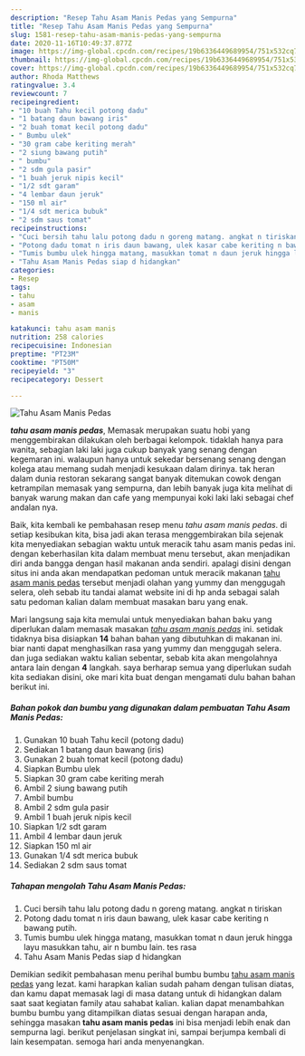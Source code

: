 ```yaml
---
description: "Resep Tahu Asam Manis Pedas yang Sempurna"
title: "Resep Tahu Asam Manis Pedas yang Sempurna"
slug: 1581-resep-tahu-asam-manis-pedas-yang-sempurna
date: 2020-11-16T10:49:37.877Z
image: https://img-global.cpcdn.com/recipes/19b6336449689954/751x532cq70/tahu-asam-manis-pedas-foto-resep-utama.jpg
thumbnail: https://img-global.cpcdn.com/recipes/19b6336449689954/751x532cq70/tahu-asam-manis-pedas-foto-resep-utama.jpg
cover: https://img-global.cpcdn.com/recipes/19b6336449689954/751x532cq70/tahu-asam-manis-pedas-foto-resep-utama.jpg
author: Rhoda Matthews
ratingvalue: 3.4
reviewcount: 7
recipeingredient:
- "10 buah Tahu kecil potong dadu"
- "1 batang daun bawang iris"
- "2 buah tomat kecil potong dadu"
- " Bumbu ulek"
- "30 gram cabe keriting merah"
- "2 siung bawang putih"
- " bumbu"
- "2 sdm gula pasir"
- "1 buah jeruk nipis kecil"
- "1/2 sdt garam"
- "4 lembar daun jeruk"
- "150 ml air"
- "1/4 sdt merica bubuk"
- "2 sdm saus tomat"
recipeinstructions:
- "Cuci bersih tahu lalu potong dadu n goreng matang. angkat n tiriskan"
- "Potong dadu tomat n iris daun bawang, ulek kasar cabe keriting n bawang putih."
- "Tumis bumbu ulek hingga matang, masukkan tomat n daun jeruk hingga layu masukkan tahu, air n bumbu lain. tes rasa"
- "Tahu Asam Manis Pedas siap d hidangkan"
categories:
- Resep
tags:
- tahu
- asam
- manis

katakunci: tahu asam manis 
nutrition: 258 calories
recipecuisine: Indonesian
preptime: "PT23M"
cooktime: "PT50M"
recipeyield: "3"
recipecategory: Dessert

---
```



![Tahu Asam Manis Pedas](https://img-global.cpcdn.com/recipes/19b6336449689954/751x532cq70/tahu-asam-manis-pedas-foto-resep-utama.jpg)

<b><i>tahu asam manis pedas</i></b>, Memasak merupakan suatu hobi yang menggembirakan dilakukan oleh berbagai kelompok. tidaklah hanya para wanita, sebagian laki laki juga cukup banyak yang senang dengan kegemaran ini. walaupun hanya untuk sekedar bersenang senang dengan kolega atau memang sudah menjadi kesukaan dalam dirinya. tak heran dalam dunia restoran sekarang sangat banyak ditemukan cowok dengan ketrampilan memasak yang sempurna, dan lebih banyak juga kita melihat di banyak warung makan dan cafe yang mempunyai koki laki laki sebagai chef andalan nya.

Baik, kita kembali ke pembahasan resep menu <i>tahu asam manis pedas</i>. di setiap kesibukan kita, bisa jadi akan terasa menggembirakan bila sejenak kita menyediakan sebagian waktu untuk meracik tahu asam manis pedas ini. dengan keberhasilan kita dalam membuat menu tersebut, akan menjadikan diri anda bangga dengan hasil makanan anda sendiri. apalagi disini dengan situs ini anda akan mendapatkan pedoman untuk meracik makanan <u>tahu asam manis pedas</u> tersebut menjadi olahan yang yummy dan menggugah selera, oleh sebab itu tandai alamat website ini di hp anda sebagai salah satu pedoman kalian dalam membuat masakan baru yang enak.




Mari langsung saja kita memulai untuk menyediakan bahan baku yang diperlukan dalam memasak masakan <u><i>tahu asam manis pedas</i></u> ini. setidak tidaknya bisa disiapkan <b>14</b> bahan bahan yang dibutuhkan di makanan ini. biar nanti dapat menghasilkan rasa yang yummy dan menggugah selera. dan juga sediakan waktu kalian sebentar, sebab kita akan mengolahnya antara lain dengan <b>4</b> langkah. saya berharap semua yang diperlukan sudah kita sediakan disini, oke mari kita buat dengan mengamati dulu bahan bahan berikut ini.

<!--inarticleads1-->

##### Bahan pokok dan bumbu yang digunakan dalam pembuatan Tahu Asam Manis Pedas:

1. Gunakan 10 buah Tahu kecil (potong dadu)
1. Sediakan 1 batang daun bawang (iris)
1. Gunakan 2 buah tomat kecil (potong dadu)
1. Siapkan  Bumbu ulek
1. Siapkan 30 gram cabe keriting merah
1. Ambil 2 siung bawang putih
1. Ambil  bumbu
1. Ambil 2 sdm gula pasir
1. Ambil 1 buah jeruk nipis kecil
1. Siapkan 1/2 sdt garam
1. Ambil 4 lembar daun jeruk
1. Siapkan 150 ml air
1. Gunakan 1/4 sdt merica bubuk
1. Sediakan 2 sdm saus tomat




<!--inarticleads2-->

##### Tahapan mengolah Tahu Asam Manis Pedas:

1. Cuci bersih tahu lalu potong dadu n goreng matang. angkat n tiriskan
1. Potong dadu tomat n iris daun bawang, ulek kasar cabe keriting n bawang putih.
1. Tumis bumbu ulek hingga matang, masukkan tomat n daun jeruk hingga layu masukkan tahu, air n bumbu lain. tes rasa
1. Tahu Asam Manis Pedas siap d hidangkan




Demikian sedikit pembahasan menu perihal bumbu bumbu <u>tahu asam manis pedas</u> yang lezat. kami harapkan kalian sudah paham dengan tulisan diatas, dan kamu dapat memasak lagi di masa datang untuk di hidangkan dalam saat saat kegiatan family atau sahabat kalian. kalian dapat menambahkan bumbu bumbu yang ditampilkan diatas sesuai dengan harapan anda, sehingga masakan <b>tahu asam manis pedas</b> ini bisa menjadi lebih enak dan sempurna lagi. berikut penjelasan singkat ini, sampai berjumpa kembali di lain kesempatan. semoga hari anda menyenangkan.
